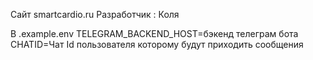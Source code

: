 Сайт smartcardio.ru
Разработчик : Коля

В .example.env
TELEGRAM_BACKEND_HOST=бэкенд телеграм бота
CHATID=Чат Id пользователя которому будут приходить сообщения